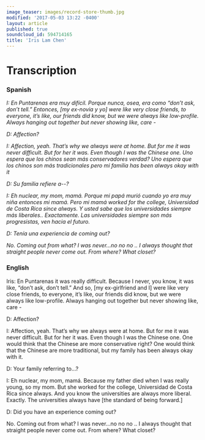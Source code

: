 ```yaml
---
image_teaser: images/record-store-thumb.jpg
modified: '2017-05-03 13:22 -0400'
layout: article
published: true
soundcloud_id: 594714165
title: 'Iris Lam Chen'
---
```


# Transcription

### Spanish

*I: En Puntarenas era muy difícil. Porque nunca, osea, era como “don’t ask, don’t tell.” Entonces, [my ex-novia y yo] were like very close friends, to everyone, it’s like, our friends did know, but we were always like low-profile. Always hanging out together but never showing like, care -*

*D: Affection?*

*I: Affection, yeah. That’s why we always were at home. But for me it was never difficult. But for her it was. Even though I was the Chinese one. Uno espera que los chinos sean más conservadores verdad? Uno espera que los chinos son más tradicionales pero mi familia has been always okay with it*

*D: Su familia refiere a--?*

*I: Eh nuclear, my mom, mamá. Porque mi papá murió cuando yo era muy niña entonces mi mamá. Pero mi mamá worked for the college, Universidad de Costa Rica since always. Y usted sabe que los universidades siempre más liberales.. Exactamente. Las universidades siempre son más progresistas, ven hacia el futuro.*

*D: Tenía una experiencia de coming out?*

*No. Coming out from what? I was never…no no no .. I always thought that straight people never come out. From where? What closet?*

### English

Iris: En Puntarenas it was really difficult. Because I never, you know, it was like, “don’t ask, don’t tell.” And so, [my ex-girlfriend and I]  were like very close friends, to everyone, it’s like, our friends did know, but we were always like low-profile. Always hanging out together but never showing like, care -


D: Affection?

I: Affection, yeah. That’s why we always were at home. But for me it was never difficult. But for her it was. Even though I was the Chinese one. One would think that the Chinese are more conservative right? One would think that the Chinese are more traditional, but my family has been always okay with it.

D: Your family referring to…?

I: Eh nuclear, my mom, mamá. Because my father died when I was really young, so my mom. But she worked for the college, Universidad de Costa Rica since always. And you know the universities are always more liberal. Exactly. The universities always have [the standard of being forward.]

D: Did you have an experience coming out?

No. Coming out from what? I was never…no no no .. I always thought that straight people never come out. From where? What closet?
